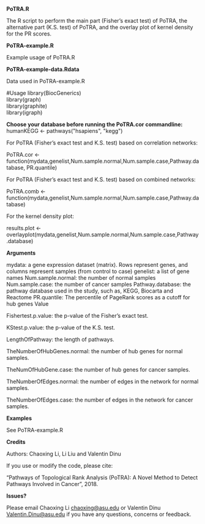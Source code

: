 


**PoTRA.R**

The R script to perform the main part (Fisher’s exact test) of PoTRA, the alternative part (K.S. test) of PoTRA, and the overlay plot of kernel density for the PR scores.

**PoTRA-example.R**

Example usage of PoTRA.R

**PoTRA-example-data.Rdata**

Data used in PoTRA-example.R

 

#Usage
library(BiocGenerics) <br>
library(graph) <br>
library(graphite) <br>
library(igraph) <br>

<b>Choose your database before running the PoTRA.cor commandline: <br> </b>
humanKEGG <- pathways("hsapiens", "kegg") 


For PoTRA (Fisher’s exact test and K.S. test) based on correlation networks:

PoTRA.cor <- function(mydata,genelist,Num.sample.normal,Num.sample.case,Pathway.database, PR.quantile)

For PoTRA (Fisher’s exact test and K.S. test) based on combined networks:

PoTRA.comb <- function(mydata,genelist,Num.sample.normal,Num.sample.case,Pathway.database)

For the kernel density plot:

results.plot <- overlayplot(mydata,genelist,Num.sample.normal,Num.sample.case,Pathway.database)

 

**Arguments**

mydata:	a gene expression dataset (matrix). Rows represent genes, and columns represent samples (from control to case)
genelist:	a list of gene names
Num.sample.normal:	the number of normal samples
Num.sample.case:	the number of cancer samples
Pathway.database:	the pathway database used in the study, such as, KEGG, Biocarta and Reactome
PR.quantile:	The percentile of PageRank scores as a cutoff for hub genes
Value

 

Fishertest.p.value: the p-value of the Fisher’s exact test.

KStest.p.value: the p-value of the K.S. test.

LengthOfPathway: the length of pathways.

TheNumberOfHubGenes.normal: the number of hub genes for normal samples.

TheNumOfHubGene.case: the number of hub genes for cancer samples.

TheNumberOfEdges.normal: the number of edges in the network for normal samples.

TheNumberOfEdges.case: the number of edges in the network for cancer samples.


**Examples**

See PoTRA-example.R

 

**Credits**

Authors: Chaoxing Li, Li Liu and Valentin Dinu

 

If you use or modify the code, please cite:

“Pathways of Topological Rank Analysis (PoTRA): A Novel Method to Detect Pathways Involved in Cancer”, 2018.

 

**Issues?**

Please email Chaoxing Li <chaoxing@asu.edu> or Valentin Dinu <Valentin.Dinu@asu.edu> if you have any questions, concerns or feedback.
